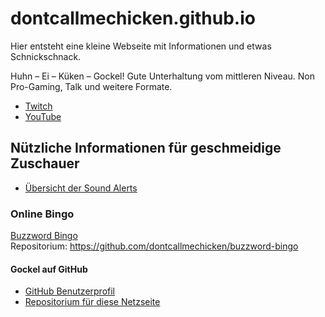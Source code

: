 # dontcallmechicken.github.io
Hier entsteht eine kleine Webseite mit Informationen und etwas Schnickschnack.

Huhn – Ei – Küken – Gockel! Gute Unterhaltung vom mittleren Niveau. Non Pro-Gaming, Talk und weitere Formate.

+ [Twitch](https://www.twitch.tv/dontcallmechicken)
+ [YouTube](https://www.youtube.com/channel/UCA1mifjFo7ImSZeXYBL1j6g)

## Nützliche Informationen für geschmeidige Zuschauer
+ [Übersicht der Sound Alerts](info/sounds.md)

### Online Bingo
[Buzzword Bingo](buzzword-bingo/)  
Repositorium: https://github.com/dontcallmechicken/buzzword-bingo

#### Gockel auf GitHub
+ [GitHub Benutzerprofil](https://github.com/dontcallmechicken)
+ [Repositorium für diese Netzseite](https://github.com/dontcallmechicken/dontcallmechicken.github.io)


